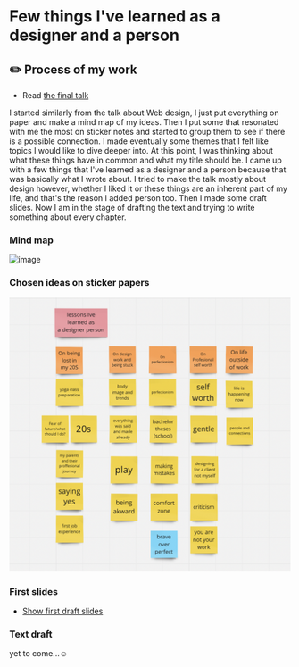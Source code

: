# Few things I've learned as a designer and a person
## ✏️ Process of my work 

- Read [the final talk](…) <!-- index.md -->

<!-- Treat this as the case study to your article/talk/presentation. Document, discuss, and show your process (mind maps, chunking, draft and revised content, links to resources, etc.) -->
<!-- Preparing a conference talk: https://adactio.com/journal/14363 -->
<!-- A refresher about case studies: https://thegymnasium.com/courses/take5/taking-your-portfolio-case-studies-to-the-next-level -->
 
I started similarly from the talk about Web design, I just put everything on paper and make a mind map of my ideas. Then I put some that resonated with me the most on sticker notes and started to group them to see if there is a possible connection. I made eventually some themes that I felt like topics I would like to dive deeper into. At this point, I was thinking about what these things have in common and what my title should be. I came up with a few things that I've learned as a designer and a person because that was basically what I wrote about. I tried to make the talk mostly about design however, whether I liked it or these things are an inherent part of my life, and that's the reason I added person too. Then I made some draft slides. Now I am in the stage of drafting the text and trying to write something about every chapter.
 
### Mind map
![image](https://user-images.githubusercontent.com/116082661/225023187-ce120fea-d18a-4f6a-b95b-b555148357c6.png)

### Chosen ideas on sticker papers
![image](Screenshot%202023-03-07%20at%2010.22.55.png)

### First slides
- [Show first draft slides](Untitled.pdf) <!-- At the top or bottom? -->

### Text draft
 yet to come...☺️
